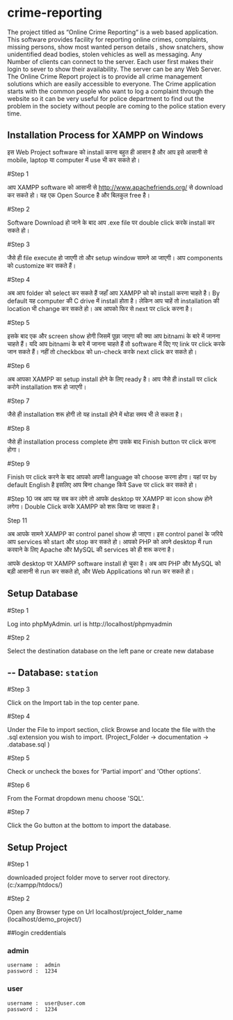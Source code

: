 # crime-reporting
The project titled as “Online Crime Reporting“ is a web based application. This software provides facility for reporting online crimes, complaints, missing persons, show most wanted person details , show snatchers, show unidentified dead bodies, stolen vehicles as well as messaging. Any Number of clients can connect to the server. Each user first makes their login to sever to show their availability. The server can be any Web Server. The Online Crime Report project is to provide all crime management solutions which are easily accessible to everyone. The Crime application starts with the common people who want to log a complaint through the website so it can be very useful for police department to find out the problem in the society without people are coming to the police station every time.



Installation Process for XAMPP on Windows
-----------------------------------------
इस Web Project software को install करना बहुत ही आसान है और आप इसे आसानी से mobile, laptop या computer में use भी कर सकते हो।

#Step 1

आप XAMPP software को आसानी से http://www.apachefriends.org/ से download कर सकते हो।
यह एक Open Source है और बिलकुल free है।


#Step 2

Software Download हो जाने के बाद आप .exe file पर double click करके install कर सकते हो।


#Step 3

जैसे ही file execute हो जाएगी तो और setup window सामने आ जाएगी। आप components को customize कर सकते हैं।


#Step 4

अब आप folder को select कर सकते हैं जहाँ आप XAMPP को को install करना चाहते है।
By default यह computer की C drive में install होता है। लेकिन आप चाहें तो installation की location भी change कर सकते हो।
अब आपको फिर से next पर click करना है।


#Step 5

इसके बाद एक और screen show होगी जिसमें पूछा जाएगा की क्या आप bitnami के बारे में जानना चाहते हैं।
यदि आप bitnami के बारे में जानना चाहते हैं तो software में दिए गए link पर click करके जान सकते हैं।
नहीं तो checkbox को un-check करके next click कर सकते हो।


#Step 6

अब आपका XAMPP का setup install होने के लिए ready है। आप जैसे ही install पर click करोगे installation शरू हो जाएगी।


#Step 7

जैसे ही installation शरू होगी तो यह install होने में थोडा समय भी ले सकता है।


#Step 8

जैसे ही installation process complete होगा उसके बाद Finish button पर click करना होगा।


#Step 9

Finish पर click करने के बाद आपको अपनी language को choose करना होगा।
यहां पर by default English है इसलिए आप बिना change किये Save पर click कर सकते हो।


#Step 10
जब आप यह सब कर लोगे तो आपके desktop पर XAMPP का icon show होने लगेगा।
Double Click करके XAMPP को शरू किया जा सकता है।




Step 11

अब आपके सामने XAMPP का control panel show हो जाएगा।
इस control panel के जरिये आप services को start और stop कर सकते हो।
आपको PHP को अपने desktop में run करवाने के लिए Apache और MySQL की services को ही शरू करना है।

आपके desktop पर XAMPP software install हो चुका है। अब आप PHP और MySQL को बड़ी आसानी से run कर सकते हो, और Web Applications को run कर सकते हो।



Setup Database
----------------------------------------------------

#Step 1

Log into phpMyAdmin. url is http://localhost/phpmyadmin


#Step 2

Select the destination database on the left pane or create new database 

--
	Database: `station`
--


#Step 3

Click on the Import tab in the top center pane. 

#Step 4

Under the File to import section, click Browse and locate the file with the .sql extension you wish to import.
(Project_Folder -> documentation -> .database.sql )

#Step 5

Check or uncheck the boxes for 'Partial import' and 'Other options'.


#Step 6

From the Format dropdown menu choose 'SQL'.


#Step 7

Click the Go button at the bottom to import the database.



Setup Project
---------------

#Step 1

downloaded project folder move to server root directory.
(c:/xampp/htdocs/)


#Step 2

Open any Browser type on Url localhost/project_folder_name
(localhost/demo_project/) 



##login creddentials
### admin
	username :	admin
	password :	1234

### user
	username :	user@user.com
	password :	1234
	

